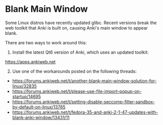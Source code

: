 # Blank Main Window

Some Linux distros have recently updated glibc. Recent versions break the web toolkit that Anki is built on, causing Anki's main window to appear blank.

There are two ways to work around this:

1. Install the latest Qt6 version of Anki, which uses an updated toolkit:

<https://apps.ankiweb.net>

2. Use one of the workarounds posted on the following threads:

- <https://forums.ankiweb.net/t/another-blank-main-window-solution-for-linux/32835>
- <https://forums.ankiweb.net/t/please-use-file-import-popup-on-startup/14695>
- <https://forums.ankiweb.net/t/setting-disable-seccomp-filter-sandbox-by-default-on-linux/13765>
- <https://forums.ankiweb.net/t/fedora-35-and-anki-2-1-47-updates-with-blank-anki-window/13431/11>
